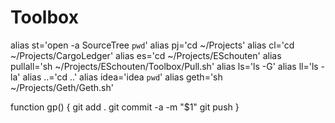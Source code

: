 # Toolbox

alias st='open -a SourceTree `pwd`'
alias pj='cd ~/Projects'
alias cl='cd ~/Projects/CargoLedger'
alias es='cd ~/Projects/ESchouten'
alias pullall='sh ~/Projects/ESchouten/Toolbox/Pull.sh'
alias ls='ls -G'
alias ll='ls -la'
alias ..='cd ..'
alias idea='idea `pwd`'
alias geth='sh ~/Projects/Geth/Geth.sh'

function gp() {
    git add .
    git commit -a -m "$1"
    git push
}
